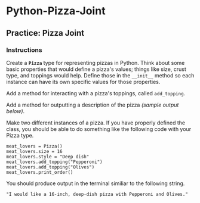 # Python-Pizza-Joint

## Practice: Pizza Joint

### Instructions
Create a **`Pizza`** type for representing pizzas in Python. Think about some basic properties that would define a pizza's values; things like size, crust type, and toppings would help. Define those in the `__init__` method so each instance can have its own specific values for those properties.

Add a method for interacting with a pizza's toppings, called `add_topping`.

Add a method for outputting a description of the pizza *(sample output below)*.

Make two different instances of a pizza. If you have properly defined the class, you should be able to do something like the following code with your Pizza type.

```
meat_lovers = Pizza()
meat_lovers.size = 16
meat_lovers.style = "Deep dish"
meat_lovers.add_topping("Pepperoni")
meat_lovers.add_topping("Olives")
meat_lovers.print_order()
```

You should produce output in the terminal similiar to the following string.

```
"I would like a 16-inch, deep-dish pizza with Pepperoni and Olives."